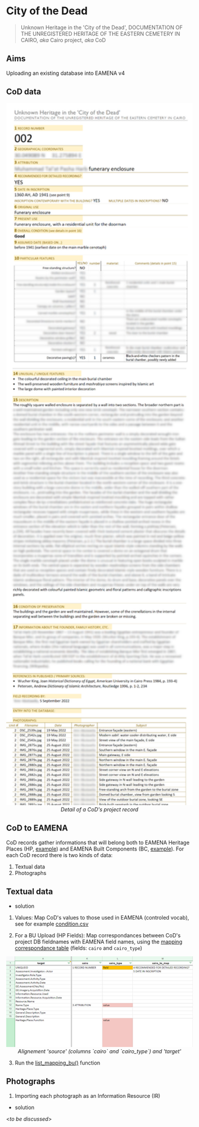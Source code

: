 # City of the Dead
> Unknown Heritage in the 'City of the Dead', DOCUMENTATION OF THE UNREGISTERED HERITAGE OF THE EASTERN CEMETERY IN CAIRO, *aka* Cairo project, *aka* CoD

## Aims

Uploading an existing database into EAMENA v4

## CoD data

<p align="center">
  <img alt="img-name" src="./www/record-ex.png" width="700">
  <br>
    <em>Detail of a CoD's project record</em>
</p>

## CoD to EAMENA

CoD records gather informations that will belong both to EAMENA Heritage Places (HP, [example](https://github.com/eamena-project/eamena-arches-dev/blob/main/projects/cairo/business_data/hp.csv)) and EAMENA Built Components (BC, [example](https://github.com/eamena-project/eamena-arches-dev/blob/main/projects/cairo/business_data/bc.csv)). For each CoD record there is two kinds of data:

1. Textual data
2. Photographs

## Textual data

* solution

1. Values: Map CoD's values to those used in EAMENA (controled vocab), see for example [condition.csv](https://github.com/eamena-project/eamena-arches-dev/blob/main/projects/cairo/reference_data/condition.csv)

2. For a BU Upload (HP Fields): Map correspondances between CoD's project DB fieldnames with EAMENA field names, using the [mapping correspondance table](https://github.com/eamena-project/eamenaR#mapping-file) (fields: `cairo` and `cairo_type`)

<p align="center">
  <img alt="img-name" src="./www/mapping-ex.png" width="700">
  <br>
    <em>Alignement 'source' (columns `cairo` and `cairo_type`) and 'target'</em>
</p>

3. Run the [list_mapping_bu()](https://eamena-project.github.io/eamenaR/doc/list_mapping_bu) function


## Photographs

1. Importing each photograph as an Information Resource (IR)

* solution

<*to be discussed*>



